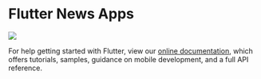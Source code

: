 # Flutter News Apps


  
![](https://i.imgur.com/dYxjdgQ.jpg)


For help getting started with Flutter, view our
[online documentation](https://flutter.dev/docs), which offers tutorials,
samples, guidance on mobile development, and a full API reference.
